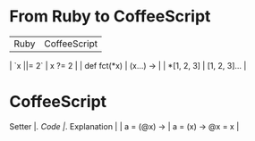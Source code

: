 # From Ruby to CoffeeScript

<table>
  <tr>
    <td>Ruby</td>
    <td>CoffeeScript</td>
  </tr>
</table>
| `x ||= 2`   | x ?= 2 |
| def fct(*x) | (x...) -> |
| *[1, 2, 3]  | [1, 2, 3]... |

# CoffeeScript

Setter
|_. Code |_. Explanation |
| a = (@x) -> | a = (x) -> @x = x |
